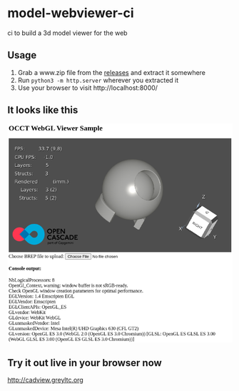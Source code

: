 # model-webviewer-ci
ci to build a 3d model viewer for the web

## Usage
1. Grab a www<span></span>.zip file from the [releases](https://github.com/greyltc/model-webviewer-ci/releases) and extract it somewhere
1. Run `python3 -m http.server` wherever you extracted it
1. Use your browser to visit http://localhost:8000/

## It looks like this
![screenshot](screenshot.png)

## Try it out live in your browser now
http://cadview.greyltc.org
